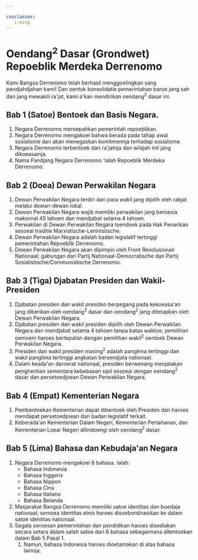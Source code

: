 ```yaml
---

cssclasses:
   i-ming
---
```


# Oendang<sup>2</sup> Dasar (Grondwet) Repoeblik Merdeka Derrenomo

Kami Bangsa Derrenomo telah berhasil menggoelingkan sang pendjahdjahan kami!
Dan oentok konsolidatie pemerintahan baroe jang sah dan jang mewakili ra'jat,
kami a'kan mendirikan oendang<sup>2</sup> dasar ini.



## Bab 1 (Satoe) Bentoek dan Basis Negara.

1. Negara Derrenomo meroepahkan pemerintah repoeblikan.
2. Negara Derrenomo mengakoei bahwa berada pada tahap awal sosialisme dan akan menegaskan komitmennja terhadap sosialisme.
3. Negara Derrenomo terbentoek dari ra'jatnja dan wilajah inti jang dikoeasainja.
4. Nama Pandjang Negara Derrenomo 'ialah Repoeblik Merdeka Derrenomo.

## Bab 2 (Doea) Dewan Perwakilan Negara

1. Dewan Perwakilan Negara terdiri dari para wakil jang dipilih oleh rakjat melalui dewan-dewan lokal.
 1.  Dewan Perwakilan Negara wajib memiliki perwakilan jang beroesia maksimal 45  tahoen dan mendjabat selama 4 tahoen.
 2. Perwakilan di Dewan Perwakilan Negara toendoek pada Hak Penarikan sesoeai traditie Marxistische-Leninistische.
2. Dewan Perwakilan Negara adalah badan legislatif tertinggi pemerintahan Repoeblik Derrenomo.
3. Dewan Perwakilan Negara akan dipimpin oleh Front Revolusionair Nationaal; gabungan dari Partij Nationaal-Democratische dan Partij Sosialistische/Communistische Derrenomo.

## Bab 3 (Tiga) Djabatan Presiden dan Wakil-Presiden

1. Djabatan presiden dan wakil presiden berpegang pada kekoeasa'an jang diberikan oleh oendang<sup>2</sup> dasar dan oendang<sup>2</sup> jang ditetapkan oleh Dewan Perwakilan Negara.
2. Djabatan presiden dan wakil presiden dipilih oleh Dewan Perwakilan Negara dan mendjabat selama 4 tahoen tanpa batas waktoe; pemilihan oemoem haroes bertepatan dengan pemilihan wakil<sup>2</sup> oentoek Dewan Perwakilan Negara.
3. Presiden dan wakil presiden masing<sup>2</sup> adalah panglima tertinggi dan wakil panglima tertinggi angkatan bersendjata nationaal.
4. Dalam keada'an daroerat nationaal, presiden berwenang menjatakan penghentian sementara kebebasan sipil sesoeai dengan oendang<sup>2</sup> dasar dan persetoedjoean Dewan Perwakilan Negara.

## Bab 4 (Empat) Kementerian Negara

1. Pembentoekan Kementerian dapat dibentoek oleh Presiden dan haroes mendapat persetoedjoean dari badan legislatif terkait.
2. Keberada'an Kementerian Dalam Negeri, Kementerian Pertahanan, dan Kementerian Loear Negeri dilindoengi oleh oendang<sup>2</sup> dasar.

## Bab 5 (Lima) Bahasa dan Kebudaja'an Negara

1. Negara Derrenomo mengakoei 6 bahasa. Ialah:
	 - Bahasa Indonesia
	 - Bahasa Inggeris
	 - Bahasa Nippon
	 - Bahasa Cina
	 - Bahasa Italiano
	 - Bahasa Belanda
2. Masjarakat Bangsa Derrenomo memiliki satoe identitas dan boedaja nationaal; semoea identitas etnis haroes disoebordinasikan ke dalam satoe identitas nationaal.
3. Segala oeroesan pemerintahan dan pendidikan haroes disediakan secara setara dalam salah satoe dari 6 bahasa sebagaimana ditentoekan dalam Bab 5 Pasal 1.
	1. Namun, bahasa Indonesia haroes dioetamakan di atas bahasa lainnja.
	
